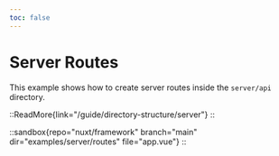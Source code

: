 ```yaml
---
toc: false
---
```


# Server Routes

This example shows how to create server routes inside the `server/api` directory.

::ReadMore{link="/guide/directory-structure/server"}
::

::sandbox{repo="nuxt/framework" branch="main" dir="examples/server/routes" file="app.vue"}
::
